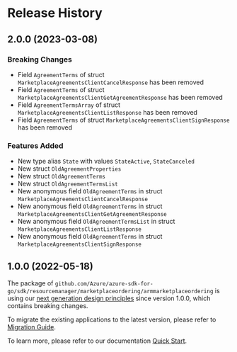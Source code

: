 # Release History

## 2.0.0 (2023-03-08)
### Breaking Changes

- Field `AgreementTerms` of struct `MarketplaceAgreementsClientCancelResponse` has been removed
- Field `AgreementTerms` of struct `MarketplaceAgreementsClientGetAgreementResponse` has been removed
- Field `AgreementTermsArray` of struct `MarketplaceAgreementsClientListResponse` has been removed
- Field `AgreementTerms` of struct `MarketplaceAgreementsClientSignResponse` has been removed

### Features Added

- New type alias `State` with values `StateActive`, `StateCanceled`
- New struct `OldAgreementProperties`
- New struct `OldAgreementTerms`
- New struct `OldAgreementTermsList`
- New anonymous field `OldAgreementTerms` in struct `MarketplaceAgreementsClientCancelResponse`
- New anonymous field `OldAgreementTerms` in struct `MarketplaceAgreementsClientGetAgreementResponse`
- New anonymous field `OldAgreementTermsList` in struct `MarketplaceAgreementsClientListResponse`
- New anonymous field `OldAgreementTerms` in struct `MarketplaceAgreementsClientSignResponse`


## 1.0.0 (2022-05-18)

The package of `github.com/Azure/azure-sdk-for-go/sdk/resourcemanager/marketplaceordering/armmarketplaceordering` is using our [next generation design principles](https://azure.github.io/azure-sdk/general_introduction.html) since version 1.0.0, which contains breaking changes.

To migrate the existing applications to the latest version, please refer to [Migration Guide](https://aka.ms/azsdk/go/mgmt/migration).

To learn more, please refer to our documentation [Quick Start](https://aka.ms/azsdk/go/mgmt).